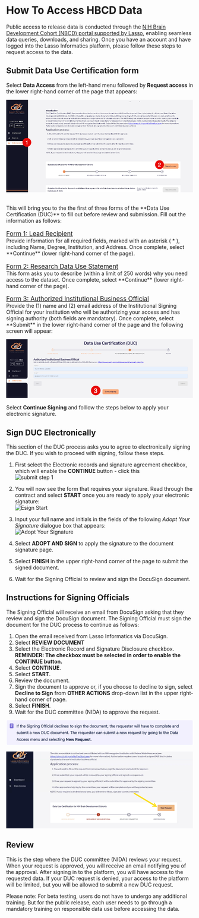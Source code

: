 # How To Access HBCD Data
Public access to release data is conducted through the [NIH Brain Development Cohort (NBCD) portal supported by Lasso](https://nbdc-hbcd-beta.lassoinformatics.com), enabling seamless data queries, downloads, and sharing. Once you have an account and have logged into the Lasso Informatics platform, please follow these steps to request access to the data.

## Submit Data Use Certification form

Select **Data Access** from the left-hand menu followed by **Request access** in the lower right-hand corner of the page that appears:

![](data_access/data_access_tab.png)

<br>
This will bring you to the the first of three forms of the **Data Use Certification (DUC)** to fill out before review and submission. Fill out the information as follows:

<p style="margin-bottom: 0; padding-bottom: 0; font-size: 1.2em"><u>Form 1: Lead Recipient</u></p>
Provide information for all required fields, marked with an asterisk ( * ), including Name, Degree, Institution, and Address. Once complete, select **Continue** (lower right-hand corner of the page).

<p style="margin-bottom: 0; padding-bottom: 0; font-size: 1.2em"><u>Form 2: Research Data Use Statement</u></p>
This form asks you to describe (within a limit of 250 words) why you need access to the dataset. Once complete, select **Continue** (lower right-hand corner of the page).

<p style="margin-bottom: 0; padding-bottom: 0; font-size: 1.2em"><u>Form 3: Authorized Institutional Business Official</u></p>
Provide the (1) name and (2) email address of the Institutional Signing Official for your institution who will be authorizing your access and has signing authority (both fields are mandatory). Once complete, select **Submit** in the lower right-hand corner of the page and the following screen will appear:

![](data_access/cont_signing.png)

Select **Continue Signing** and folllow the steps below to apply your electronic signature.

## Sign DUC Electronically
This section of the DUC process asks you to agree to electronically signing the DUC. If you wish to proceed with signing, follow these steps.

<ol>
    <p>
    <li>First select the Electronic records and signature agreement checkbox, which will enable the <b>CONTINUE</b> button - click this<br><img src="submit_step1.png" alt="submit step 1"></li>
    </p>
    <p>
    <li>You will now see the form that requires your signature. Read through the contract and select <b>START</b> once you are ready to apply your electronic signature:<br><img src="esign_start.png" alt="Esign Start"></li>
    </p>
    <p>
    <li>Input your full name and initials in the fields of the following <i>Adopt Your Signature</i> dialogue box that appears:<br><img src="adopt_your_sig.png" alt="Adopt Your Signature"></li>
    </p>
    <p>
    <li>Select <b>ADOPT AND SIGN</b> to apply the signature to the document signature page.</li>
    </p>
    <p>
    <li>Select <b>FINISH</b> in the upper right-hand corner of the page to submit the signed document.</li>
    </p>
    <p>
    <li>Wait for the Signing Official to review and sign the DocuSign document.</li>
    </p>
</ol>

## Instructions for Signing Officials
The Signing Official will receive an email from DocuSign asking that they review and sign the DocuSign document. The Signing Official must sign the document for the DUC process to continue as follows: 

<ol>
    <li>Open the email received from Lasso Informatics via DocuSign.</li>
    <li>Select <b>REVIEW DOCUMENT</b></li>
    <li>Select the Electronic Record and Signature Disclosure checkbox. <b>REMINDER: The checkbox must be selected in order to enable the CONTINUE button.</b></li>
    <li>Select <b>CONTINUE</b>.</li>
    <li>Select <b>START</b>.</li>
    <li>Review the document.</li>    
    <li>Sign the document to approve or, if you choose to decline to sign, select <b>Decline to Sign</b> from <b>OTHER ACTIONS</b> drop-down list in the upper right-hand corner of page.</li> 
    <li>Select <b>FINISH</b>.</li>     
    <li>Wait for the DUC committee (NIDA) to approve the request.</li> 
</ol>


![](data_access/decline_banner.png)

![](data_access/new_request.png)

## Review
This is the step where the DUC committee (NIDA) reviews your request. When your request is approved, you will receive an email notifying you of the approval. After signing in to the platform, you will have access to the requested data. If your DUC request is denied, your access to the platform will be limited, but you will be allowed to submit a new DUC request.

Please note: For beta testing, users do not have to undergo any additional training. But for the public release, each user needs to go through a mandatory training on responsible data use before accessing the data.  
